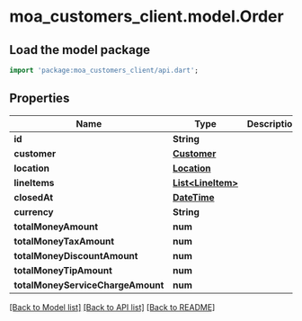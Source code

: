 # moa_customers_client.model.Order

## Load the model package
```dart
import 'package:moa_customers_client/api.dart';
```

## Properties
Name | Type | Description | Notes
------------ | ------------- | ------------- | -------------
**id** | **String** |  | [optional] 
**customer** | [**Customer**](Customer.md) |  | [optional] 
**location** | [**Location**](Location.md) |  | [optional] 
**lineItems** | [**List&lt;LineItem&gt;**](LineItem.md) |  | [optional] 
**closedAt** | [**DateTime**](DateTime.md) |  | [optional] 
**currency** | **String** |  | [optional] 
**totalMoneyAmount** | **num** |  | [optional] 
**totalMoneyTaxAmount** | **num** |  | [optional] 
**totalMoneyDiscountAmount** | **num** |  | [optional] 
**totalMoneyTipAmount** | **num** |  | [optional] 
**totalMoneyServiceChargeAmount** | **num** |  | [optional] 

[[Back to Model list]](../README.md#documentation-for-models) [[Back to API list]](../README.md#documentation-for-api-endpoints) [[Back to README]](../README.md)


